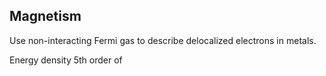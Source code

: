 ## Magnetism

Use non-interacting Fermi gas to describe delocalized electrons in metals.

Energy density 5th order of 